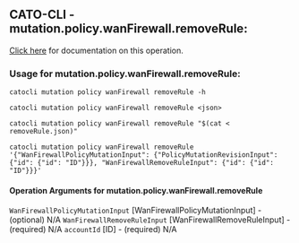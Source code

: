 
## CATO-CLI - mutation.policy.wanFirewall.removeRule:
[Click here](https://api.catonetworks.com/documentation/#mutation-removeRule) for documentation on this operation.

### Usage for mutation.policy.wanFirewall.removeRule:

`catocli mutation policy wanFirewall removeRule -h`

`catocli mutation policy wanFirewall removeRule <json>`

`catocli mutation policy wanFirewall removeRule "$(cat < removeRule.json)"`

`catocli mutation policy wanFirewall removeRule '{"WanFirewallPolicyMutationInput": {"PolicyMutationRevisionInput": {"id": {"id": "ID"}}}, "WanFirewallRemoveRuleInput": {"id": {"id": "ID"}}}'`

#### Operation Arguments for mutation.policy.wanFirewall.removeRule ####
`WanFirewallPolicyMutationInput` [WanFirewallPolicyMutationInput] - (optional) N/A 
`WanFirewallRemoveRuleInput` [WanFirewallRemoveRuleInput] - (required) N/A 
`accountId` [ID] - (required) N/A 
